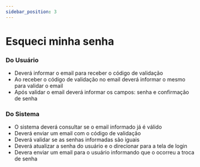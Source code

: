 ```yaml
---
sidebar_position: 3
---
```


# Esqueci minha senha
### Do Usuário
 - Deverá informar o email para receber o  código de validação
 - Ao receber o código de validação no email deverá informar o mesmo para validar o email
 - Após validar o email deverá informar os campos: senha e confirmação de senha
 
### Do Sistema
- O sistema deverá consultar se o email informado já é válido
- Deverá enviar um email com o código de validação
- Deverá validar se as senhas informadas são iguais
- Deverá atualizar a senha do usuário e o direcionar para a tela de login
- Devera enviar um email para o usuário informando que o ocorreu a troca de senha